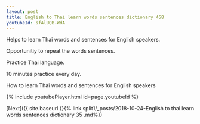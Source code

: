 ```yaml
---
layout: post
title: English to Thai learn words sentences dictionary 458 
youtubeId: sfAlUQB-WdA
---
```

 
 
Helps to learn Thai words and sentences for English speakers.

Opportunitiy to repeat the words sentences. 

Practice Thai language. 
 
10 minutes practice every day. 
 
How to learn Thai words and sentences for English speakers 
 
{% include youtubePlayer.html id=page.youtubeId %}
 
 
[Next]({{ site.baseurl }}{% link  split1/_posts/2018-10-24-English to thai learn words sentences dictionary 35 .md%})
 
